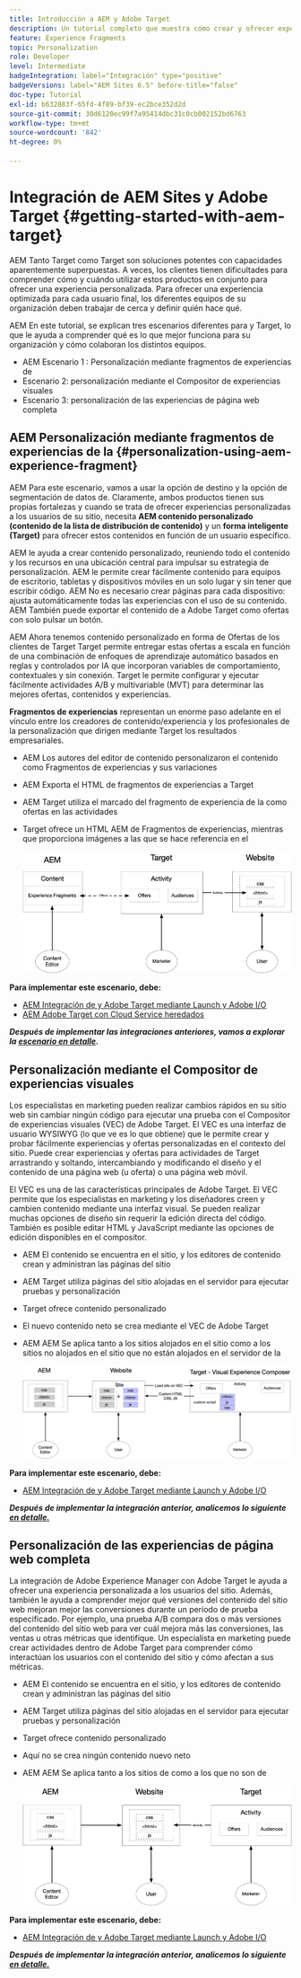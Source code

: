 ```yaml
---
title: Introducción a AEM y Adobe Target
description: Un tutorial completo que muestra cómo crear y ofrecer experiencias personalizadas con Adobe Experience Manager y Adobe Target. En este tutorial, también aprenderá sobre las distintas personas involucradas en el proceso de extremo a extremo y cómo colaboran entre sí
feature: Experience Fragments
topic: Personalization
role: Developer
level: Intermediate
badgeIntegration: label="Integración" type="positive"
badgeVersions: label="AEM Sites 6.5" before-title="false"
doc-type: Tutorial
exl-id: b632883f-65fd-4f89-bf39-ec2bce352d2d
source-git-commit: 30d6120ec99f7a95414dbc31c0cb002152bd6763
workflow-type: tm+mt
source-wordcount: '842'
ht-degree: 0%

---
```


# Integración de AEM Sites y Adobe Target {#getting-started-with-aem-target}

AEM Tanto Target como Target son soluciones potentes con capacidades aparentemente superpuestas. A veces, los clientes tienen dificultades para comprender cómo y cuándo utilizar estos productos en conjunto para ofrecer una experiencia personalizada. Para ofrecer una experiencia optimizada para cada usuario final, los diferentes equipos de su organización deben trabajar de cerca y definir quién hace qué.

AEM En este tutorial, se explican tres escenarios diferentes para y Target, lo que le ayuda a comprender qué es lo que mejor funciona para su organización y cómo colaboran los distintos equipos.

* AEM Escenario 1 : Personalización mediante fragmentos de experiencias de
* Escenario 2: personalización mediante el Compositor de experiencias visuales
* Escenario 3: personalización de las experiencias de página web completa

## AEM Personalización mediante fragmentos de experiencias de la {#personalization-using-aem-experience-fragment}

AEM Para este escenario, vamos a usar la opción de destino y la opción de segmentación de datos de. Claramente, ambos productos tienen sus propias fortalezas y cuando se trata de ofrecer experiencias personalizadas a los usuarios de su sitio, necesita **AEM contenido personalizado (contenido de la lista de distribución de contenido)** y un **forma inteligente (Target)** para ofrecer estos contenidos en función de un usuario específico.

AEM le ayuda a crear contenido personalizado, reuniendo todo el contenido y los recursos en una ubicación central para impulsar su estrategia de personalización. AEM le permite crear fácilmente contenido para equipos de escritorio, tabletas y dispositivos móviles en un solo lugar y sin tener que escribir código. AEM No es necesario crear páginas para cada dispositivo: ajusta automáticamente todas las experiencias con el uso de su contenido. AEM También puede exportar el contenido de a Adobe Target como ofertas con solo pulsar un botón.

AEM Ahora tenemos contenido personalizado en forma de Ofertas de los clientes de Target Target permite entregar estas ofertas a escala en función de una combinación de enfoques de aprendizaje automático basados en reglas y controlados por IA que incorporan variables de comportamiento, contextuales y sin conexión.  Target le permite configurar y ejecutar fácilmente actividades A/B y multivariable (MVT) para determinar las mejores ofertas, contenidos y experiencias.

**Fragmentos de experiencias** representan un enorme paso adelante en el vínculo entre los creadores de contenido/experiencia y los profesionales de la personalización que dirigen mediante Target los resultados empresariales.

* AEM Los autores del editor de contenido personalizaron el contenido como Fragmentos de experiencias y sus variaciones
* AEM Exporta el HTML de fragmentos de experiencias a Target&#x200B;
* AEM Target&#x200B; utiliza el marcado del fragmento de experiencia de la como ofertas en las actividades
* Target ofrece un HTML AEM de Fragmentos de experiencias, mientras que proporciona imágenes a las que se hace referencia en el

  ![Personalización mediante el diagrama Fragmentos de experiencias](assets/personalization-use-case-1/use-case-1-diagram.png)

**Para implementar este escenario, debe:**

* [AEM Integración de y Adobe Target mediante Launch y Adobe I/O](./implementation.md#integrating-aem-target-options)
* [AEM Adobe Target con Cloud Service heredados](./implementation.md#integrating-aem-target-options)

***Después de implementar las integraciones anteriores, vamos a explorar la [escenario en detalle](./personalization-use-case-1.md).***

## Personalización mediante el Compositor de experiencias visuales

Los especialistas en marketing pueden realizar cambios rápidos en su sitio web sin cambiar ningún código para ejecutar una prueba con el Compositor de experiencias visuales (VEC) de Adobe Target. El VEC es una interfaz de usuario WYSIWYG (lo que ve es lo que obtiene) que le permite crear y probar fácilmente experiencias y ofertas personalizadas en el contexto del sitio. Puede crear experiencias y ofertas para actividades de Target arrastrando y soltando, intercambiando y modificando el diseño y el contenido de una página web (u oferta) o una página web móvil.

El VEC es una de las características principales de Adobe Target. El VEC permite que los especialistas en marketing y los diseñadores creen y cambien contenido mediante una interfaz visual. Se pueden realizar muchas opciones de diseño sin requerir la edición directa del código. También es posible editar HTML y JavaScript mediante las opciones de edición disponibles en el compositor.

* AEM El contenido se encuentra en el sitio, y los editores de contenido crean y administran las páginas del sitio
* AEM Target utiliza páginas del sitio alojadas en el servidor para ejecutar pruebas y personalización
* Target ofrece contenido personalizado
* El nuevo contenido neto se crea mediante el VEC de Adobe Target
* AEM AEM Se aplica tanto a los sitios alojados en el sitio como a los sitios no alojados en el sitio que no están alojados en el servidor de la

  ![Personalización mediante el diagrama del Compositor de experiencias visuales](assets/personalization-use-case-3/use-case-diagram-3.png)

**Para implementar este escenario, debe:**

* [AEM Integración de y Adobe Target mediante Launch y Adobe I/O](./implementation.md#integrating-aem-target-options)

***Después de implementar la integración anterior, analicemos lo siguiente [en detalle.](./personalization-use-case-3.md)***

## Personalización de las experiencias de página web completa

La integración de Adobe Experience Manager con Adobe Target le ayuda a ofrecer una experiencia personalizada a los usuarios del sitio. Además, también le ayuda a comprender mejor qué versiones del contenido del sitio web mejoran mejor las conversiones durante un período de prueba especificado. Por ejemplo, una prueba A/B compara dos o más versiones del contenido del sitio web para ver cuál mejora más las conversiones, las ventas u otras métricas que identifique. Un especialista en marketing puede crear actividades dentro de Adobe Target para comprender cómo interactúan los usuarios con el contenido del sitio y cómo afectan a sus métricas.

* AEM El contenido se encuentra en el sitio, y los editores de contenido crean y administran las páginas del sitio
* AEM Target utiliza páginas del sitio alojadas en el servidor para ejecutar pruebas y personalización
* Target ofrece contenido personalizado
* Aquí no se crea ningún contenido nuevo neto
* AEM AEM Se aplica tanto a los sitios de como a los que no son de

  ![diagrama](assets/personalization-use-case-2/use-case-2-diagram.png)

**Para implementar este escenario, debe:**

* [AEM Integración de y Adobe Target mediante Launch y Adobe I/O](./implementation.md#integrating-aem-target-options)

***Después de implementar la integración anterior, analicemos lo siguiente [en detalle.](./personalization-use-case-2.md)***
